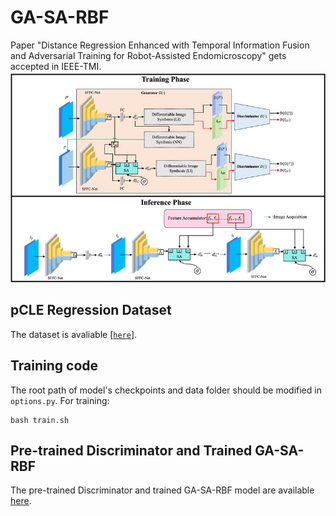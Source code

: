 # GA-SA-RBF
Paper "Distance Regression Enhanced with Temporal Information Fusion and Adversarial Training for Robot-Assisted Endomicroscopy" gets accepted in IEEE-TMI.
![framework](figs/fw.jpg)

## pCLE Regression Dataset 
The dataset is avaliable [[`here`](https://zenodo.org/records/7147878)].
## Training code
The root path of model's checkpoints and data folder should be modified in `options.py`.
For training:
```
bash train.sh
```

## Pre-trained Discriminator and Trained GA-SA-RBF

The pre-trained Discriminator and trained GA-SA-RBF model are available [here](https://drive.google.com/drive/folders/1LtWTjKgW7uorj2qvG_ZO3D5fFRTe-Ivx?usp=sharing).


